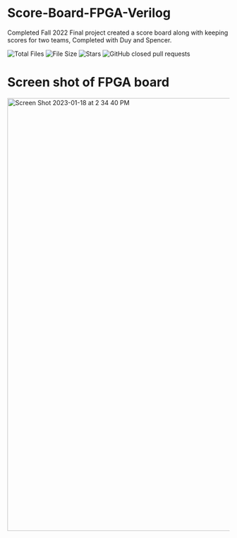 # Score-Board-FPGA-Verilog
Completed Fall 2022
Final project created a score board along with keeping scores for two teams, Completed with Duy and Spencer.

![Total Files](https://img.shields.io/github/directory-file-count/jge162/ScoreBoard-wTimer-in-Verilog?color=4078c0&style=for-the-badge)
![File Size](https://img.shields.io/github/repo-size/jge162/ScoreBoard-wTimer-in-Verilog?color=4078c0&style=for-the-badge)
![Stars](https://img.shields.io/github/stars/jge162/ScoreBoard-wTimer-in-Verilog?color=4078c0&style=for-the-badge)
![GitHub closed pull requests](https://img.shields.io/github/issues-pr-closed/jge162/ScoreBoard-wTimer-in-Verilog?color=red&label=Closed%20Pull%20requests&logo=GitHub&style=for-the-badge)

# Screen shot of FPGA board 

<img width="981" alt="Screen Shot 2023-01-18 at 2 34 40 PM" src="https://user-images.githubusercontent.com/31228460/213310150-10f8d1d6-073c-4136-9665-c977dc508e0f.png">
